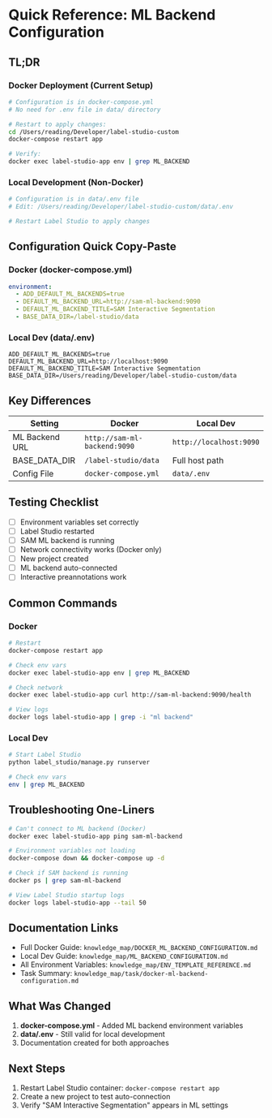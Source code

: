 # Quick Reference: ML Backend Configuration

## TL;DR

### Docker Deployment (Current Setup)
```bash
# Configuration is in docker-compose.yml
# No need for .env file in data/ directory

# Restart to apply changes:
cd /Users/reading/Developer/label-studio-custom
docker-compose restart app

# Verify:
docker exec label-studio-app env | grep ML_BACKEND
```

### Local Development (Non-Docker)
```bash
# Configuration is in data/.env file
# Edit: /Users/reading/Developer/label-studio-custom/data/.env

# Restart Label Studio to apply changes
```

## Configuration Quick Copy-Paste

### Docker (docker-compose.yml)
```yaml
environment:
  - ADD_DEFAULT_ML_BACKENDS=true
  - DEFAULT_ML_BACKEND_URL=http://sam-ml-backend:9090
  - DEFAULT_ML_BACKEND_TITLE=SAM Interactive Segmentation
  - BASE_DATA_DIR=/label-studio/data
```

### Local Dev (data/.env)
```env
ADD_DEFAULT_ML_BACKENDS=true
DEFAULT_ML_BACKEND_URL=http://localhost:9090
DEFAULT_ML_BACKEND_TITLE=SAM Interactive Segmentation
BASE_DATA_DIR=/Users/reading/Developer/label-studio-custom/data
```

## Key Differences

| Setting | Docker | Local Dev |
|---------|--------|-----------|
| ML Backend URL | `http://sam-ml-backend:9090` | `http://localhost:9090` |
| BASE_DATA_DIR | `/label-studio/data` | Full host path |
| Config File | `docker-compose.yml` | `data/.env` |

## Testing Checklist

- [ ] Environment variables set correctly
- [ ] Label Studio restarted
- [ ] SAM ML backend is running
- [ ] Network connectivity works (Docker only)
- [ ] New project created
- [ ] ML backend auto-connected
- [ ] Interactive preannotations work

## Common Commands

### Docker
```bash
# Restart
docker-compose restart app

# Check env vars
docker exec label-studio-app env | grep ML_BACKEND

# Check network
docker exec label-studio-app curl http://sam-ml-backend:9090/health

# View logs
docker logs label-studio-app | grep -i "ml backend"
```

### Local Dev
```bash
# Start Label Studio
python label_studio/manage.py runserver

# Check env vars
env | grep ML_BACKEND
```

## Troubleshooting One-Liners

```bash
# Can't connect to ML backend (Docker)
docker exec label-studio-app ping sam-ml-backend

# Environment variables not loading
docker-compose down && docker-compose up -d

# Check if SAM backend is running
docker ps | grep sam-ml-backend

# View Label Studio startup logs
docker logs label-studio-app --tail 50
```

## Documentation Links

- Full Docker Guide: `knowledge_map/DOCKER_ML_BACKEND_CONFIGURATION.md`
- Local Dev Guide: `knowledge_map/ML_BACKEND_CONFIGURATION.md`
- All Environment Variables: `knowledge_map/ENV_TEMPLATE_REFERENCE.md`
- Task Summary: `knowledge_map/task/docker-ml-backend-configuration.md`

## What Was Changed

1. **docker-compose.yml** - Added ML backend environment variables
2. **data/.env** - Still valid for local development
3. Documentation created for both approaches

## Next Steps

1. Restart Label Studio container: `docker-compose restart app`
2. Create a new project to test auto-connection
3. Verify "SAM Interactive Segmentation" appears in ML settings

